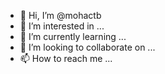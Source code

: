 - 👋 Hi, I’m @mohactb
- 👀 I’m interested in ...
- 🌱 I’m currently learning ...
- 💞️ I’m looking to collaborate on ...
- 📫 How to reach me ...

<!---
mohactb/mohactb is a ✨ special ✨ repository because its `README.md` (this file) appears on your GitHub profile.
You can click the Preview link to take a look at your changes.
--->
